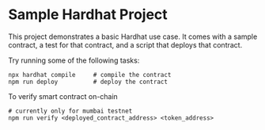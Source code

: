 # Sample Hardhat Project

This project demonstrates a basic Hardhat use case. It comes with a sample contract, a test for that contract, and a script that deploys that contract.

Try running some of the following tasks:

```shell
npx hardhat compile     # compile the contract
npm run deploy          # deploy the contract
```

To verify smart contract on-chain

```shell
# currently only for mumbai testnet
npm run verify <deployed_contract_address> <token_address>
```